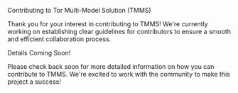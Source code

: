 Contributing to Tor Multi-Model Solution (TMMS)

Thank you for your interest in contributing to TMMS! We're currently working on establishing clear guidelines for contributors to ensure a smooth and efficient collaboration process.

Details Coming Soon!

Please check back soon for more detailed information on how you can contribute to TMMS. We're excited to work with the community to make this project a success!

